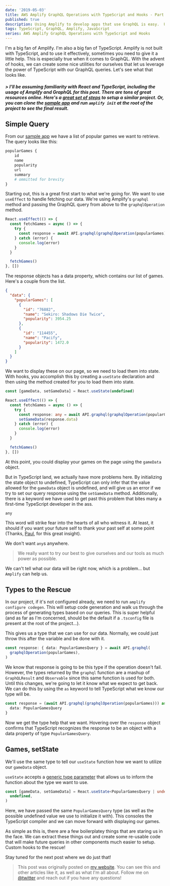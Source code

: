 ```yaml
---
date: '2019-05-03'
title: AWS Amplify GraphQL Operations with TypeScript and Hooks - Part 1 [Queries]
published: true
description: Using Amplify to develop apps that use GraphQL is easy.  Using TypeScript along with GraphQL makes your components more dependable.  See what this looks like - with hooks!
tags: TypeScript, GraphQL, Amplify, JavaScript
series: AWS Amplify GraphQL Operations with TypeScript and Hooks
---
```


I'm a big fan of Amplify. I'm also a big fan of TypeScript. Amplify is not built with TypeScript, and to use it effectively, sometimes you need to give it a little help. This is especially true when it comes to GraphQL. With the advent of hooks, we can create some nice utilities for ourselves that let us leverage the power of TypeScript with our GraphQL queries. Let's see what that looks like.

##### > I'll be assuming familiarity with React and TypeScript, including the usage of Amplify and GraphQL for this post. There are tons of great resources online. Here's a [great set of steps](https://read.acloud.guru/8-steps-to-building-your-own-serverless-graphql-api-using-aws-amplify-42c21770424d) to setup a similar project. Or, you can clone the [sample app](https://github.com/mwarger/gamer-fi-typescript) and run `amplify init` at the root of the project to see the final result.

## Simple Query

From our [sample app](https://github.com/mwarger/gamer-fi-typescript) we have a list of popular games we want to retrieve. The query looks like this:

```graphql
popularGames {
    id
    name
    popularity
    url
    summary
    # ommitted for brevity
}
```

Starting out, this is a great first start to what we're going for. We want to use `useEffect` to handle fetching our data. We're using Amplify's `graphql` method and passing the GraphQL query from above to the `graphqlOperation` method.

```javascript
React.useEffect(() => {
  const fetchGames = async () => {
    try {
      const response = await API.graphql(graphqlOperation(popularGames))
    } catch (error) {
      console.log(error)
    }
  }

  fetchGames()
}, [])
```

The response objects has a data property, which contains our list of games. Here's a couple from the list.

```json
{
  "data": {
    "popularGames": [
      {
        "id": "76882",
        "name": "Sekiro: Shadows Die Twice",
        "popularity": 3954.25
      },
      {
        "id": "114455",
        "name": "Pacify",
        "popularity": 1472.0
      }
    ]
  }
}
```

We want to display these on our page, so we need to load them into state. With hooks, you accomplish this by creating a `useState` declaration and then using the method created for you to load them into state.

```typescript
const [gameData, setGameData] = React.useState(undefined)

React.useEffect(() => {
  const fetchGames = async () => {
    try {
      const response: any = await API.graphql(graphqlOperation(popularGames))
      setGameData(response.data)
    } catch (error) {
      console.log(error)
    }
  }

  fetchGames()
}, [])
```

At this point, you could display your games on the page using the `gameData` object.

But in TypeScript land, we actually have more problems here. By initializing the state object to undefined, TypeScript can only infer that the value allowed for the `gameData` object is undefined, and will give us an error if we try to set our query response using the `setGameData` method. Additionally, there is a keyword we have used to get past this problem that bites many a first-time TypeScript developer in the ass.

`any`

This word will strike fear into the hearts of all who witness it. At least, it should if you want your future self to thank your past self at some point (Thanks, [Paul](https://twitter.com/paulweveritt?lang=en), for this great insight).

We don't want `any`s anywhere.

> We really want to try our best to give ourselves and our tools as much power as possible.

We can't tell what our data will be right now, which is a problem... but `Amplify` can help us.

## Types to the Rescue

In our project, if it's not configured already, we need to run `amplify configure codegen`. This will setup code generation and walk us through the process of generating types based on our queries. This is super helpful (and as far as I'm concerned, should be the default if a `.tsconfig` file is present at the root of the project...).

This gives us a type that we can use for our data. Normally, we could just throw this after the variable and be done with it.

```typescript
const response: { data: PopularGamesQuery } = await API.graphql(
  graphqlOperation(popularGames),
)
```

We know that response is going to be this type if the operation doesn't fail. However, the types returned by the `graphql` function are a mashup of `GraphQLResult` and `Observable` since this same function is used for both. Until this changes, we're going to let it know what we expect to get back. We can do this by using the `as` keyword to tell TypeScript what we know our type will be.

```typescript
const response = (await API.graphql(graphqlOperation(popularGames))) as {
  data: PopularGamesQuery
}
```

Now we get the type help that we want. Hovering over the `response` object confirms that TypeScript recognizes the response to be an object with a data property of type `PopularGamesQuery`.

## Games, setState

We'll use the same type to tell our `useState` function how we want to utilize our `gameData` object.

`useState` accepts a [generic type parameter](https://www.typescriptlang.org/docs/handbook/generics.html) that allows us to inform the function about the type we want to use.

```typescript
const [gameData, setGameData] = React.useState<PopularGamesQuery | undefined>(
  undefined,
)
```

Here, we have passed the same `PopularGamesQuery` type (as well as the possible undefined value we use to initialize it with). This consoles the TypeScript compiler and we can move forward with displaying our games.

As simple as this is, there are a few boilerplatey things that are staring us in the face. We can extract these things out and create some re-usable code that will make future queries in other components much easier to setup. Custom hooks to the rescue!

Stay tuned for the next post where we do just that!

> This post was originally posted on [my website](https://mw.codes/posts/amplify-ts-query-hook). You can see this and other articles like it, as well as what I'm all about. Follow me on [@twitter](https://twitter.com/mwarger) and reach out if you have any questions!
